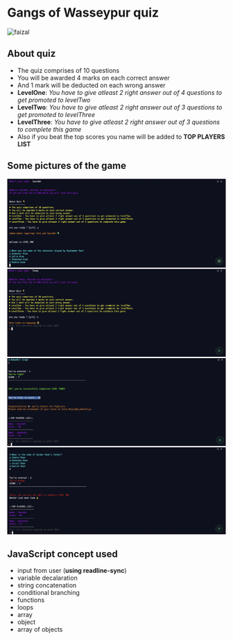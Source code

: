 # Gangs of Wasseypur quiz

![faizal](https://rtdmgb.files.wordpress.com/2013/01/gangs.jpg)

## About quiz

- The quiz comprises of 10 questions
- You will be awarded 4 marks on each correct answer
- And 1 mark will be deducted on each wrong answer
- **LevelOne**: *You have to give atleast 2 right answer out of 4 questions to get promoted to levelTwo*
- **LevelTwo**: *You have to give atleast 2 right answer out of 3 questions to get promoted to levelThree*
- **LevelThree**: *You have to give atleast 2 right answer out of 3 questions to complete this game*
- Also if you beat the top scores you name will be added to **TOP PLAYERS LIST**

## Some pictures of the game

![quiz-pic](images/img01.png)
![quiz-pic](images/img03.png)
![quiz-pic](images/img04.png)
![quiz-pic](images/img02.png)

## JavaScript concept used

- input from user (**using readline-sync**)
- variable decalaration
- string concatenation
- conditional branching
- functions
- loops
- array
- object
- array of objects
